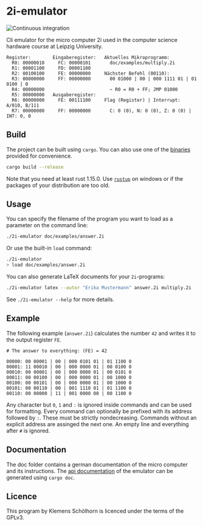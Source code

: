 # 2i-emulator

![Continuous integration](https://github.com/klemens/2i-emulator/workflows/Continuous%20integration/badge.svg)

Cli emulator for the micro computer 2i used in the computer science hardware
course at Leipzig University.

```
Register:        Eingaberegister:   Aktuelles Mikroprogramm:
  R0: 00000010     FC: 00000101       doc/examples/multiply.2i
  R1: 00001100     FD: 00001100
  R2: 00100100     FE: 00000000     Nächster Befehl (00110):
  R3: 00000000     FF: 00000000       00 01000 | 00 | 000 1111 01 | 01 0100 | 0
  R4: 00000000                        ~ R0 = R0 + FF; JMP 01000
  R5: 00000000   Ausgaberegister:
  R6: 00000000     FE: 00111100     Flag (Register) | Interrupt: A/010, B/111
  R7: 00000000     FF: 00000000       C: 0 (0), N: 0 (0), Z: 0 (0) | INT: 0, 0
```

## Build

The project can be built using `cargo`. You can also use one of the [binaries]
provided for convenience.

```sh
cargo build --release
```

Note that you need at least rust 1.15.0. Use [`rustup`] on windows or if the
packages of your distribution are too old.

## Usage

You can specify the filename of the program you want to load as a parameter on
the command line:

```sh
./2i-emulator doc/examples/answer.2i
```

Or use the built-in `load` command:

```sh
./2i-emulator
> load doc/examples/answer.2i
```

You can also generate LaTeX documents for your `2i`-programs:

```sh
./2i-emulator latex --autor "Erika Mustermann" answer.2i multiply.2i
```

See `./2i-emulator --help` for more details.

## Example

The following example (`answer.2i`) calculates the number `42` and writes it
to the output register `FE`.

```
# The answer to everything: (FE) = 42

00000: 00 00001 | 00 | 000 0101 01 | 01 1100 0
00001: 11 00010 | 00 | 000 0000 01 | 00 0100 0
00010: 00 00001 | 00 | 000 0000 01 | 00 0101 0
00011: 00 00100 | 00 | 000 0000 01 | 00 1000 0
00100: 00 00101 | 00 | 000 0000 01 | 00 1000 0
00101: 00 00110 | 00 | 001 1110 01 | 01 1100 0
00110: 00 00000 | 11 | 001 0000 00 | 00 1100 0
```

Any character but `0`, `1` and `:` is ignored inside commands and can be used
for formatting. Every command can optionally be prefixed with its address
followed by `:`. These must be strictly nondecreasing. Commands without an
explicit address are assinged the next one. An empty line and everything after
`#` is ignored.

## Documentation

The doc folder contains a german documentation of the micro computer and its
instructions. The [api documentation] of the emulator can be generated using
`cargo doc`.

## Licence

This program by Klemens Schölhorn is licenced under the terms of the GPLv3.

[binaries]: https://github.com/klemens/2i-emulator/releases
[api documentation]: https://klemens.github.io/2i-emulator/emulator/
[`rustup`]: https://www.rustup.rs/
